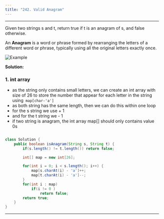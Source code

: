 ```yaml
---
title: "242. Valid Anagram"
---
```


---

Given two strings s and t, return true if t is an anagram of s, and false otherwise.

An **Anagram** is a word or phrase formed by rearranging the letters of a different word or phrase, typically using all the original letters exactly once.

![Example](/Leetcode/assets/242.png)

**Solution:**

### 1. int array

- as the string only contains small letters, we can create an int array with size of 26 to store the number that appear for each letter in the string using` map[char-'a']`
- as both string has the same length, then we can do this within one loop
- for the s string we use + 1
- and for the t string we - 1
- if two string is anagram, the int array map[] should only contains value 0s

```java

class Solution {
    public boolean isAnagram(String s, String t) {
        if(s.length() != t.length()) return false;

        int[] map = new int[26];

        for(int i = 0; i < s.length(); i++) {
            map[s.charAt(i) - 'a']++;
            map[t.charAt(i) - 'a']--;
        }
        for(int i : map)
            if(i != 0 )
                return false;
        return true;
    }
}

```

---
